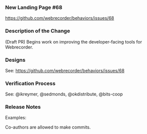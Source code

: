 ### New Landing Page #68

https://github.com/webrecorder/behaviors/issues/68


### Description of the Change

(Draft PR) Begins work on improving the developer-facing tools for Webrecorder.


### Designs

See: https://github.com/webrecorder/behaviors/issues/68


### Verification Process

See: @ikreymer, @sedmonds, @okdistribute, @bits-coop

### Release Notes


Examples:

Co-authors are allowed to make commits.

